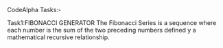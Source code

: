 CodeAlpha Tasks:-

Task1:FIBONACCI GENERATOR
The Fibonacci Series is a sequence where each number is the sum of the two preceding numbers defined y a mathematical recursive relationship.
